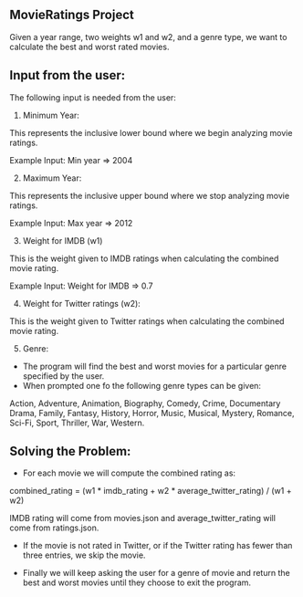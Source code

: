 MovieRatings Project
-
Given a year range, two weights w1 and w2, and a genre type, we want to
calculate the best and worst rated movies.

Input from the user:
-
The following input is needed from the user:
1. Minimum Year:

This represents the inclusive lower bound where we begin analyzing movie ratings.

Example Input:
Min year => 2004

2. Maximum Year:

This represents the inclusive upper bound where we stop analyzing movie ratings.

Example Input: Max year => 2012


3. Weight for IMDB (w1)

This is the weight given to IMDB ratings when calculating the combined
movie rating.

Example Input: Weight for IMDB => 0.7

4. Weight for Twitter ratings (w2):

This is the weight given to Twitter ratings when calculating the combined 
movie rating.

5. Genre:
- The program will find the best and worst movies for a particular genre
specified by the user.
- When prompted one fo the following genre types can be given:

Action, Adventure, Animation, Biography, Comedy, Crime, Documentary
Drama, Family, Fantasy, History, Horror, Music, Musical, Mystery, 
Romance, Sci-Fi, Sport, Thriller, War, Western.

Solving the Problem:
-
- For each movie we will compute the combined rating as:

combined_rating = (w1 * imdb_rating + w2 * average_twitter_rating) / (w1 + w2)

IMDB rating will come from movies.json and average_twitter_rating will come from
ratings.json.

- If the movie is not rated in Twitter, or if the Twitter rating has fewer than
three entries, we skip the movie.

- Finally we will keep asking the user for a genre of movie and return
the best and worst movies until they choose to exit the program.
